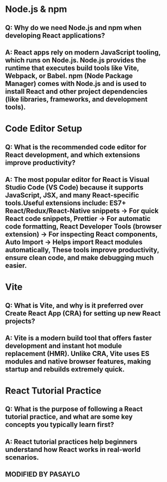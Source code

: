 # Node.js & npm

## Q: Why do we need Node.js and npm when developing React applications?

## A: React apps rely on modern JavaScript tooling, which runs on Node.js. Node.js provides the runtime that executes build tools like Vite, Webpack, or Babel. npm (Node Package Manager) comes with Node.js and is used to install React and other project dependencies (like libraries, frameworks, and development tools).




# Code Editor Setup

## Q: What is the recommended code editor for React development, and which extensions improve productivity?

## A: The most popular editor for React is Visual Studio Code (VS Code) because it supports JavaScript, JSX, and many React-specific tools.Useful extensions include: ES7+ React/Redux/React-Native snippets → For quick React code snippets, Prettier → For automatic code formatting, React Developer Tools (browser extension) → For inspecting React components, Auto Import → Helps import React modules automatically, These tools improve productivity, ensure clean code, and make debugging much easier.




# Vite

## Q: What is Vite, and why is it preferred over Create React App (CRA) for setting up new React projects?

## A: Vite is a modern build tool that offers faster development and instant hot module replacement (HMR). Unlike CRA, Vite uses ES modules and native browser features, making startup and rebuilds extremely quick.




# React Tutorial Practice

## Q: What is the purpose of following a React tutorial practice, and what are some key concepts you typically learn first?

## A: React tutorial practices help beginners understand how React works in real-world scenarios.

## MODIFIED BY PASAYLO